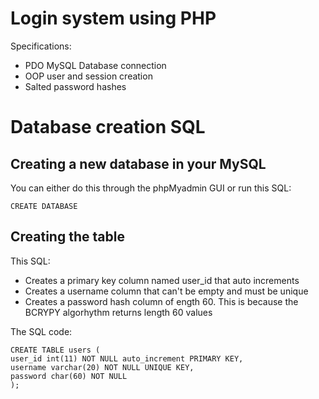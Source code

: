 # Login system using PHP
Specifications:

* PDO MySQL Database connection
* OOP user and session creation
* Salted password hashes
 
# Database creation SQL

## Creating a new database in your MySQL

You can either do this through the phpMyadmin GUI or run this SQL:

	CREATE DATABASE

## Creating the table

This SQL:

- Creates a primary key column named user_id that auto increments
- Creates a username column that can't be empty and must be unique
- Creates a password hash column of ength 60. This is because the BCRYPY algorhythm returns length 60 values

The SQL code:

```
CREATE TABLE users (
user_id int(11) NOT NULL auto_increment PRIMARY KEY,
username varchar(20) NOT NULL UNIQUE KEY,
password char(60) NOT NULL
);
```

